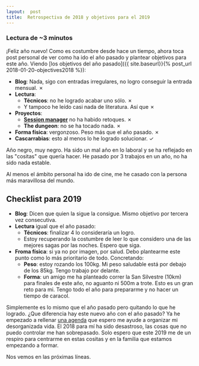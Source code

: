```yaml
---
layout:  post
title:  Retrospectiva de 2018 y objetivos para el 2019
---
```


### Lectura de ~3 minutos

¡Feliz año nuevo! Como es costumbre desde hace un tiempo, ahora toca post personal de ver como ha ido el año pasado y plantear objetivos para este año. Viendo [los objetivos del año pasado]({{ site.baseurl}}{% post_url 2018-01-20-objectives2018 %}):

*   **Blog**: Nada, sigo con entradas irregulares, no logro conseguir la entrada mensual. &#x2717;
*   **Lectura**:
    *   **Técnicos**: no he logrado acabar uno sólo. &#x2717;
    *   Y tampoco he leído casi nada de literatura. Así que &#x2717;
*   **Proyectos**:
    *   **[Session manager](https://github.com/44r0n/sessionmanager)** no ha habido retoques. &#x2717;
    *   **The dungeon**: no se ha tocado nada. &#x2717;
*   **Forma física**: vergonzoso. Peso más que el año pasado. &#x2717;
*   **Cascarrabias**: esto al menos lo he logrado solucionar. &#x2713;

Año negro, muy negro. Ha sido un mal año en lo laboral y se ha reflejado en las "cositas" que quería hacer. He pasado por 3 trabajos en un año, no ha sido nada estable. 

Al menos el ámbito personal ha ido de cine, me he casado con la persona más maravillosa del mundo.

## Checklist para 2019

*   **Blog**: Dicen que quien la sigue la consigue. Mismo objetivo por tercera vez consecutiva.
*   **Lectura** igual que el año pasado:
    *   **Técnicos**: finalizar 4 lo consideraría un logro.
    *   Estoy recuperando la costumbre de leer lo que considero una de las mejores sagas por las noches. Espero que siga.
*   **Froma física**: si ya no por imagen, por salud. Debo plantearme este punto como lo más prioritario de todo. Concretando:
    *   **Peso**: estoy rozando los 100kg. Mi peso saludable está por debajo de los 85kg. Tengo trabajo por delante.
    *   **Forma**: un amigo me ha planteado correr la San Silvestre (10km) para finales de este año, no aguanto ni 500m a trote. Esto es un gran reto para mi. Tengo todo el año para prepararme y no hacer un tiempo de caracol.

Simplemente es lo mismo que el año pasado pero quitando lo que he logrado. ¿Que diferencia hay este nuevo año con el año pasado? Ya he empezado a rellenar [una agenda](https://passionplanner.com) que espero me ayude a organizar mi desorganizada vida. El 2018 para mí ha sido desastroso, las cosas que no puedo controlar me han sobrepasado. Solo espero  que este 2019 me de un respiro para centrarme en estas cositas y en la familia que estamos empezando a formar.

Nos vemos en las próximas líneas.